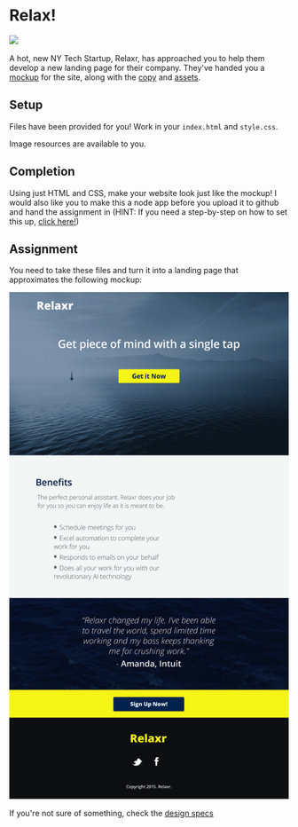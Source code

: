 # Relax!

![](https://media.giphy.com/media/7bdE7u45ZXkOY/giphy.gif)

A hot, new NY Tech Startup, Relaxr, has approached you to help them develop a 
new landing page for their company. They've handed you a [mockup](./relaxr_landing.jpg) for the site, along with the [copy](./design_file.md) and [assets](./images). 

## Setup

Files have been provided for you! Work in your `index.html` and `style.css`.

Image resources are available to you.

## Completion

Using just HTML and CSS, make your website look just like the mockup! I would also like you to make this a node app before you upload it to github and hand the assignment in (HINT: If you need a step-by-step on how to set this up, [click here!](https://github.com/BrianCarela/node-mustache-express-templating))

## Assignment

You need to take these files and turn it into a landing page that approximates 
the following mockup:

![Relaxr Landing Page](./relaxr_landing.jpg)

If you're not sure of something, check the [design specs](./design_file.md)
